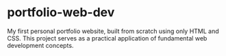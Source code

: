 # portfolio-web-dev
My first personal portfolio website, built from scratch using only HTML and CSS. This project serves as a practical application of fundamental web development concepts.
